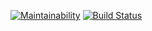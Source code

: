 [![Maintainability](https://api.codeclimate.com/v1/badges/c6cc6206a74dd2ba2228/maintainability)](https://codeclimate.com/github/SAnatoliiS/project-lvl2-s237/maintainability)
[![Build Status](https://travis-ci.org/SAnatoliiS/project-lvl2-s237.svg?branch=master)](https://travis-ci.org/SAnatoliiS/project-lvl2-s237)
